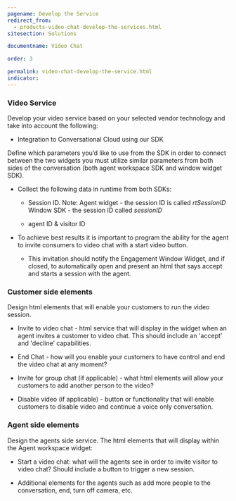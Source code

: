 ```yaml
---
pagename: Develop the Service
redirect_from:
  - products-video-chat-develop-the-services.html
sitesection: Solutions

documentname: Video Chat

order: 3

permalink: video-chat-develop-the-service.html
indicator:
---
```


### Video Service

Develop your video service based on your selected vendor technology and take into account the following:

* Integration to Conversational Cloud using our SDK

Define which parameters you’d like to use from the SDK in order to connect between the two widgets you must utilize similar parameters from both sides of the conversation (both agent workspace SDK and window widget SDK).

* Collect the following data in runtime from both SDKs:

	* Session ID. Note:
	Agent widget - the session ID is called _rtSessionID_
	Window SDK - the session ID called _sessionID_

	* agent ID & visitor ID

* To achieve best results it is important to program the ability for the agent to invite consumers to video chat with a start video button.

    * This invitation should notify the Engagement Window Widget, and if closed, to automatically open and present an html that says accept and starts a session with the agent.

### Customer side elements

Design html elements that will enable your customers to run the video session.

* Invite to video chat - html service that will display in the widget when an agent invites a customer to video chat.  This should include an 'accept’ and 'decline’ capabilities.

* End Chat - how will you enable your customers to have control and end the video chat at any moment?

* Invite for group chat (if applicable) - what html elements will allow your customers to add another person to the video?

* Disable video (if applicable) - button or functionality that will enable customers to disable video and continue a voice only conversation.

### Agent side elements

Design the agents side service.  The html elements that will display within the Agent workspace widget:

* Start a video chat: what will the agents see in order to invite visitor to video chat? Should include a button to trigger a new session.

* Additional elements for the agents such as add more people to the conversation, end, turn off camera, etc.
